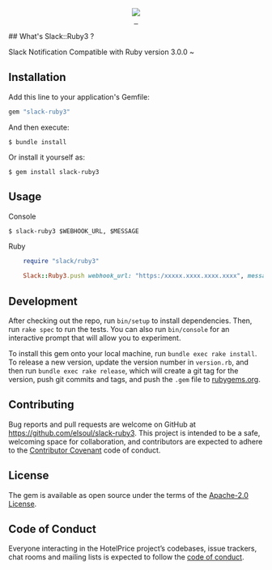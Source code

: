 <p align="center">
  <a aria-label="Ruby logo" href="https://el-soul.com">
    <img src="https://badgen.net/badge/icon/Made%20by%20ELSOUL?icon=ruby&label&color=black&labelColor=black">
  </a>
  <br/>

  <a aria-label="Ruby Gem version" href="https://rubygems.org/gems/slack-ruby3">
    <img alt="" src="https://badgen.net/rubygems/v/slack-ruby3/latest">
  </a>
  <a aria-label="Downloads Number" href="https://rubygems.org/gems/slack-ruby3">
    <img alt="" src="https://badgen.net/rubygems/dt/slack-ruby3">
  </a>
  <a aria-label="License" href="https://github.com/elsoul/slack-ruby3/blob/master/LICENSE">
    <img alt="" src="https://badgen.net/badge/license/Apache/blue">
  </a>
</p>
## What's Slack::Ruby3 ?

Slack Notification Compatible with Ruby version 3.0.0 ~

## Installation

Add this line to your application's Gemfile:

```ruby
gem "slack-ruby3"
```

And then execute:

    $ bundle install

Or install it yourself as:

    $ gem install slack-ruby3

## Usage

Console

    $ slack-ruby3 $WEBHOOK_URL, $MESSAGE
    
    
 Ruby
    
```ruby
    require "slack/ruby3"
    
    Slack::Ruby3.push webhook_url: "https:/xxxxx.xxxx.xxxx.xxxx", messages: "hoi!"
```
## Development

After checking out the repo, run `bin/setup` to install dependencies. Then, run `rake spec` to run the tests. You can also run `bin/console` for an interactive prompt that will allow you to experiment.

To install this gem onto your local machine, run `bundle exec rake install`. To release a new version, update the version number in `version.rb`, and then run `bundle exec rake release`, which will create a git tag for the version, push git commits and tags, and push the `.gem` file to [rubygems.org](https://rubygems.org/gems/slack-ruby3).

## Contributing

Bug reports and pull requests are welcome on GitHub at https://github.com/elsoul/slack-ruby3. This project is intended to be a safe, welcoming space for collaboration, and contributors are expected to adhere to the [Contributor Covenant](http://contributor-covenant.org) code of conduct.

## License

The gem is available as open source under the terms of the [Apache-2.0 License](https://www.apache.org/licenses/LICENSE-2.0).

## Code of Conduct

Everyone interacting in the HotelPrice project’s codebases, issue trackers, chat rooms and mailing lists is expected to follow the [code of conduct](https://github.com/elsoul/slack-ruby3/blob/master/CODE_OF_CONDUCT.md).
